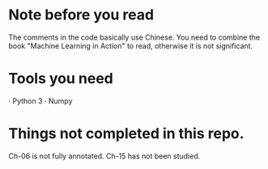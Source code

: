 # Note before you read
The comments in the code basically use Chinese.
You need to combine the book "Machine Learning in Action" to read, otherwise it is not significant.
# Tools you need
· Python 3
· Numpy
# Things not completed in this repo.
Ch-06 is not fully annotated.
Ch-15 has not been studied.